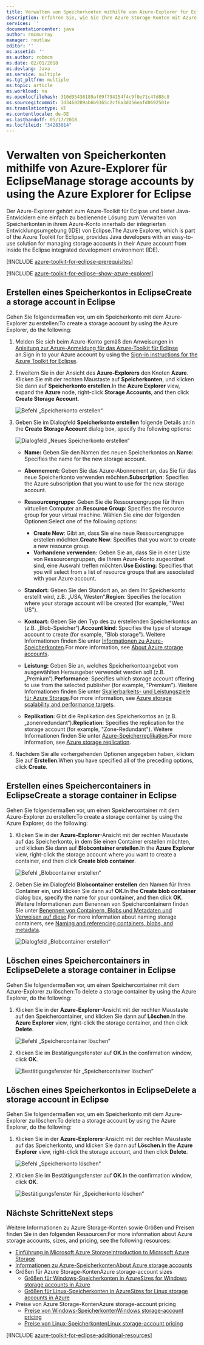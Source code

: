 ```yaml
---
title: Verwalten von Speicherkonten mithilfe von Azure-Explorer für Eclipse
description: Erfahren Sie, wie Sie Ihre Azure Storage-Konten mit Azure-Explorer für Eclipse verwalten.
services: ''
documentationcenter: java
author: rmcmurray
manager: routlaw
editor: ''
ms.assetid: ''
ms.author: robmcm
ms.date: 02/01/2018
ms.devlang: Java
ms.service: multiple
ms.tgt_pltfrm: multiple
ms.topic: article
ms.workload: na
ms.openlocfilehash: 310d95436189af09f794154f4c9f0e71c47d88c8
ms.sourcegitcommit: 3d3460289ab6b9165c2cf6a3dd56eafd0692501e
ms.translationtype: HT
ms.contentlocale: de-DE
ms.lasthandoff: 05/17/2018
ms.locfileid: "34283014"
---
```

# <a name="manage-storage-accounts-by-using-the-azure-explorer-for-eclipse"></a><span data-ttu-id="59731-103">Verwalten von Speicherkonten mithilfe von Azure-Explorer für Eclipse</span><span class="sxs-lookup"><span data-stu-id="59731-103">Manage storage accounts by using the Azure Explorer for Eclipse</span></span>

<span data-ttu-id="59731-104">Der Azure-Explorer gehört zum Azure-Toolkit für Eclipse und bietet Java-Entwicklern eine einfach zu bedienende Lösung zum Verwalten von Speicherkonten in ihrem Azure-Konto innerhalb der integrierten Entwicklungsumgebung (IDE) von Eclipse.</span><span class="sxs-lookup"><span data-stu-id="59731-104">The Azure Explorer, which is part of the Azure Toolkit for Eclipse, provides Java developers with an easy-to-use solution for managing storage accounts in their Azure account from inside the Eclipse integrated development environment (IDE).</span></span>

[!INCLUDE [azure-toolkit-for-eclipse-prerequisites](../includes/azure-toolkit-for-eclipse-prerequisites.md)]

[!INCLUDE [azure-toolkit-for-eclipse-show-azure-explorer](../includes/azure-toolkit-for-eclipse-show-azure-explorer.md)]

## <a name="create-a-storage-account-in-eclipse"></a><span data-ttu-id="59731-105">Erstellen eines Speicherkontos in Eclipse</span><span class="sxs-lookup"><span data-stu-id="59731-105">Create a storage account in Eclipse</span></span>

<span data-ttu-id="59731-106">Gehen Sie folgendermaßen vor, um ein Speicherkonto mit dem Azure-Explorer zu erstellen:</span><span class="sxs-lookup"><span data-stu-id="59731-106">To create a storage account by using the Azure Explorer, do the following:</span></span>

1. <span data-ttu-id="59731-107">Melden Sie sich beim Azure-Konto gemäß den Anweisungen in [Anleitung zur Azure-Anmeldung für das Azure-Toolkit für Eclipse](https://docs.microsoft.com/java/azure/eclipse/azure-toolkit-for-eclipse-sign-in-instructions) an.</span><span class="sxs-lookup"><span data-stu-id="59731-107">Sign in to your Azure account by using the [Sign-in instructions for the Azure Toolkit for Eclipse](https://docs.microsoft.com/java/azure/eclipse/azure-toolkit-for-eclipse-sign-in-instructions).</span></span>

1. <span data-ttu-id="59731-108">Erweitern Sie in der Ansicht des **Azure-Explorers** den Knoten **Azure**. Klicken Sie mit der rechten Maustaste auf **Speicherkonten**, und klicken Sie dann auf **Speicherkonto erstellen**.</span><span class="sxs-lookup"><span data-stu-id="59731-108">In the **Azure Explorer** view, expand the **Azure** node, right-click **Storage Accounts**, and then click **Create Storage Account**.</span></span>

   ![Befehl „Speicherkonto erstellen“][CS01]

1. <span data-ttu-id="59731-110">Geben Sie im Dialogfeld **Speicherkonto erstellen** folgende Details an:</span><span class="sxs-lookup"><span data-stu-id="59731-110">In the **Create Storage Account** dialog box, specify the following options:</span></span>

   ![Dialogfeld „Neues Speicherkonto erstellen“][CS02]

   * <span data-ttu-id="59731-112">**Name:** Geben Sie den Namen des neuen Speicherkontos an.</span><span class="sxs-lookup"><span data-stu-id="59731-112">**Name**: Specifies the name for the new storage account.</span></span>

   * <span data-ttu-id="59731-113">**Abonnement:** Geben Sie das Azure-Abonnement an, das Sie für das neue Speicherkonto verwenden möchten.</span><span class="sxs-lookup"><span data-stu-id="59731-113">**Subscription**: Specifies the Azure subscription that you want to use for the new storage account.</span></span>

   * <span data-ttu-id="59731-114">**Ressourcengruppe:** Geben Sie die Ressourcengruppe für Ihren virtuellen Computer an.</span><span class="sxs-lookup"><span data-stu-id="59731-114">**Resource Group**: Specifies the resource group for your virtual machine.</span></span> <span data-ttu-id="59731-115">Wählen Sie eine der folgenden Optionen:</span><span class="sxs-lookup"><span data-stu-id="59731-115">Select one of the following options:</span></span>
      * <span data-ttu-id="59731-116">**Create New**: Gibt an, dass Sie eine neue Ressourcengruppe erstellen möchten.</span><span class="sxs-lookup"><span data-stu-id="59731-116">**Create New**: Specifies that you want to create a new resource group.</span></span>
      * <span data-ttu-id="59731-117">**Vorhandene verwenden:** Geben Sie an, dass Sie in einer Liste von Ressourcengruppen, die Ihrem Azure-Konto zugeordnet sind, eine Auswahl treffen möchten.</span><span class="sxs-lookup"><span data-stu-id="59731-117">**Use Existing**: Specifies that you will select from a list of resource groups that are associated with your Azure account.</span></span>

   * <span data-ttu-id="59731-118">**Standort:** Geben Sie den Standort an, an dem Ihr Speicherkonto erstellt wird, z.B. „USA, Westen“.</span><span class="sxs-lookup"><span data-stu-id="59731-118">**Region**: Specifies the location where your storage account will be created (for example, "West US").</span></span>

   * <span data-ttu-id="59731-119">**Kontoart:** Geben Sie den Typ des zu erstellenden Speicherkontos an (z.B. „Blob-Speicher“).</span><span class="sxs-lookup"><span data-stu-id="59731-119">**Account kind**: Specifies the type of storage account to create (for example, "Blob storage").</span></span> <span data-ttu-id="59731-120">Weitere Informationen finden Sie unter [Informationen zu Azure-Speicherkonten].</span><span class="sxs-lookup"><span data-stu-id="59731-120">For more information, see [About Azure storage accounts].</span></span>

   * <span data-ttu-id="59731-121">**Leistung:** Geben Sie an, welches Speicherkontoangebot vom ausgewählten Herausgeber verwendet werden soll (z.B. „Premium“).</span><span class="sxs-lookup"><span data-stu-id="59731-121">**Performance**: Specifies which storage account offering to use from the selected publisher (for example, "Premium").</span></span> <span data-ttu-id="59731-122">Weitere Informationen finden Sie unter [Skalierbarkeits- und Leistungsziele für Azure Storage].</span><span class="sxs-lookup"><span data-stu-id="59731-122">For more information, see [Azure storage scalability and performance targets].</span></span>

   * <span data-ttu-id="59731-123">**Replikation**: Gibt die Replikation des Speicherkontos an (z.B. „zonenredundant“).</span><span class="sxs-lookup"><span data-stu-id="59731-123">**Replication**: Specifies the replication for the storage account (for example, "Zone-Redundant").</span></span> <span data-ttu-id="59731-124">Weitere Informationen finden Sie unter [Azure-Speicherreplikation].</span><span class="sxs-lookup"><span data-stu-id="59731-124">For more information, see [Azure storage replication].</span></span>

1. <span data-ttu-id="59731-125">Nachdem Sie alle vorhergehenden Optionen angegeben haben, klicken Sie auf **Erstellen**.</span><span class="sxs-lookup"><span data-stu-id="59731-125">When you have specified all of the preceding options, click **Create**.</span></span>

## <a name="create-a-storage-container-in-eclipse"></a><span data-ttu-id="59731-126">Erstellen eines Speichercontainers in Eclipse</span><span class="sxs-lookup"><span data-stu-id="59731-126">Create a storage container in Eclipse</span></span>

<span data-ttu-id="59731-127">Gehen Sie folgendermaßen vor, um einen Speichercontainer mit dem Azure-Explorer zu erstellen:</span><span class="sxs-lookup"><span data-stu-id="59731-127">To create a storage container by using the Azure Explorer, do the following:</span></span>

1. <span data-ttu-id="59731-128">Klicken Sie in der **Azure-Explorer**-Ansicht mit der rechten Maustaste auf das Speicherkonto, in dem Sie einen Container erstellen möchten, und klicken Sie dann auf **Blobcontainer erstellen**.</span><span class="sxs-lookup"><span data-stu-id="59731-128">In the **Azure Explorer** view, right-click the storage account where you want to create a container, and then click **Create blob container**.</span></span>

   ![Befehl „Blobcontainer erstellen“][CC01]

1. <span data-ttu-id="59731-130">Geben Sie im Dialogfeld **Blobcontainer erstellen** den Namen für Ihren Container ein, und klicken Sie dann auf **OK**.</span><span class="sxs-lookup"><span data-stu-id="59731-130">In the **Create blob container** dialog box, specify the name for your container, and then click **OK**.</span></span> <span data-ttu-id="59731-131">Weitere Informationen zum Benennen von Speichercontainern finden Sie unter [Benennen von Containern, Blobs und Metadaten und Verweisen auf diese].</span><span class="sxs-lookup"><span data-stu-id="59731-131">For more information about naming storage containers, see [Naming and referencing containers, blobs, and metadata].</span></span>

   ![Dialogfeld „Blobcontainer erstellen“][CC02]

## <a name="delete-a-storage-container-in-eclipse"></a><span data-ttu-id="59731-133">Löschen eines Speichercontainers in Eclipse</span><span class="sxs-lookup"><span data-stu-id="59731-133">Delete a storage container in Eclipse</span></span>

<span data-ttu-id="59731-134">Gehen Sie folgendermaßen vor, um einen Speichercontainer mit dem Azure-Explorer zu löschen:</span><span class="sxs-lookup"><span data-stu-id="59731-134">To delete a storage container by using the Azure Explorer, do the following:</span></span>

1. <span data-ttu-id="59731-135">Klicken Sie in der **Azure-Explorer**-Ansicht mit der rechten Maustaste auf den Speichercontainer, und klicken Sie dann auf **Löschen**.</span><span class="sxs-lookup"><span data-stu-id="59731-135">In the **Azure Explorer** view, right-click the storage container, and then click **Delete**.</span></span>

   ![Befehl „Speichercontainer löschen“][DC01]

1. <span data-ttu-id="59731-137">Klicken Sie im Bestätigungsfenster auf **OK**.</span><span class="sxs-lookup"><span data-stu-id="59731-137">In the confirmation window, click **OK**.</span></span>

   ![Bestätigungsfenster für „Speichercontainer löschen“][DC02]

## <a name="delete-a-storage-account-in-eclipse"></a><span data-ttu-id="59731-139">Löschen eines Speicherkontos in Eclipse</span><span class="sxs-lookup"><span data-stu-id="59731-139">Delete a storage account in Eclipse</span></span>

<span data-ttu-id="59731-140">Gehen Sie folgendermaßen vor, um ein Speicherkonto mit dem Azure-Explorer zu löschen:</span><span class="sxs-lookup"><span data-stu-id="59731-140">To delete a storage account by using the Azure Explorer, do the following:</span></span>

1. <span data-ttu-id="59731-141">Klicken Sie in der **Azure-Explorers**-Ansicht mit der rechten Maustaste auf das Speicherkonto, und klicken Sie dann auf **Löschen**.</span><span class="sxs-lookup"><span data-stu-id="59731-141">In the **Azure Explorer** view, right-click the storage account, and then click **Delete**.</span></span>

   ![Befehl „Speicherkonto löschen“][DS01]

1. <span data-ttu-id="59731-143">Klicken Sie im Bestätigungsfenster auf **OK**.</span><span class="sxs-lookup"><span data-stu-id="59731-143">In the confirmation window, click **OK**.</span></span>

   ![Bestätigungsfenster für „Speicherkonto löschen“][DS02]

## <a name="next-steps"></a><span data-ttu-id="59731-145">Nächste Schritte</span><span class="sxs-lookup"><span data-stu-id="59731-145">Next steps</span></span>

<span data-ttu-id="59731-146">Weitere Informationen zu Azure Storage-Konten sowie Größen und Preisen finden Sie in den folgenden Ressourcen:</span><span class="sxs-lookup"><span data-stu-id="59731-146">For more information about Azure storage accounts, sizes, and pricing, see the following resources:</span></span>

* <span data-ttu-id="59731-147">[Einführung in Microsoft Azure Storage]</span><span class="sxs-lookup"><span data-stu-id="59731-147">[Introduction to Microsoft Azure Storage]</span></span>
* <span data-ttu-id="59731-148">[Informationen zu Azure-Speicherkonten]</span><span class="sxs-lookup"><span data-stu-id="59731-148">[About Azure storage accounts]</span></span>
* <span data-ttu-id="59731-149">Größen für Azure Storage-Konten</span><span class="sxs-lookup"><span data-stu-id="59731-149">Azure storage-account sizes</span></span>
  * <span data-ttu-id="59731-150">[Größen für Windows-Speicherkonten in Azure]</span><span class="sxs-lookup"><span data-stu-id="59731-150">[Sizes for Windows storage accounts in Azure]</span></span>
  * <span data-ttu-id="59731-151">[Größen für Linux-Speicherkonten in Azure]</span><span class="sxs-lookup"><span data-stu-id="59731-151">[Sizes for Linux storage accounts in Azure]</span></span>
* <span data-ttu-id="59731-152">Preise von Azure Storage-Konten</span><span class="sxs-lookup"><span data-stu-id="59731-152">Azure storage-account pricing</span></span>
  * <span data-ttu-id="59731-153">[Preise von Windows-Speicherkonten]</span><span class="sxs-lookup"><span data-stu-id="59731-153">[Windows storage-account pricing]</span></span>
  * <span data-ttu-id="59731-154">[Preise von Linux-Speicherkonten]</span><span class="sxs-lookup"><span data-stu-id="59731-154">[Linux storage-account pricing]</span></span>

[!INCLUDE [azure-toolkit-for-eclipse-additional-resources](../includes/azure-toolkit-for-eclipse-additional-resources.md)]

<!-- URL List -->

[Einführung in Microsoft Azure Storage]: /azure/storage/storage-introduction
[Introduction to Microsoft Azure Storage]: /azure/storage/storage-introduction
[Informationen zu Azure-Speicherkonten]: /azure/storage/storage-create-storage-account
[About Azure storage accounts]: /azure/storage/storage-create-storage-account
[Azure-Speicherreplikation]: /azure/storage/storage-redundancy
[Azure storage replication]: /azure/storage/storage-redundancy
[Skalierbarkeits- und Leistungsziele für Azure Storage]: /azure/storage/storage-scalability-targets
[Azure storage scalability and Performance Targets]: /azure/storage/storage-scalability-targets
[Benennen von Containern, Blobs und Metadaten und Verweisen auf diese]: http://go.microsoft.com/fwlink/?LinkId=255555
[Naming and referencing containers, blobs, and metadata]: http://go.microsoft.com/fwlink/?LinkId=255555

[Größen für Windows-Speicherkonten in Azure]: /azure/virtual-machines/virtual-machines-windows-sizes
[Sizes for Windows storage accounts in Azure]: /azure/virtual-machines/virtual-machines-windows-sizes
[Größen für Linux-Speicherkonten in Azure]: /azure/virtual-machines/virtual-machines-linux-sizes
[Sizes for Linux storage accounts in Azure]: /azure/virtual-machines/virtual-machines-linux-sizes
[Preise von Windows-Speicherkonten]: /pricing/details/virtual-machines/windows/
[Windows storage-account pricing]: /pricing/details/virtual-machines/windows/
[Preise von Linux-Speicherkonten]: /pricing/details/virtual-machines/linux/
[Linux storage-account pricing]: /pricing/details/virtual-machines/linux/

<!-- IMG List -->

[CS01]: media/azure-toolkit-for-eclipse-managing-storage-accounts-using-azure-explorer/CS01.png
[CS02]: media/azure-toolkit-for-eclipse-managing-storage-accounts-using-azure-explorer/CS02.png
[CC01]: media/azure-toolkit-for-eclipse-managing-storage-accounts-using-azure-explorer/CC01.png
[CC02]: media/azure-toolkit-for-eclipse-managing-storage-accounts-using-azure-explorer/CC02.png

[DS01]: media/azure-toolkit-for-eclipse-managing-storage-accounts-using-azure-explorer/DS01.png
[DS02]: media/azure-toolkit-for-eclipse-managing-storage-accounts-using-azure-explorer/DS02.png
[DC01]: media/azure-toolkit-for-eclipse-managing-storage-accounts-using-azure-explorer/DC01.png
[DC02]: media/azure-toolkit-for-eclipse-managing-storage-accounts-using-azure-explorer/DC02.png
